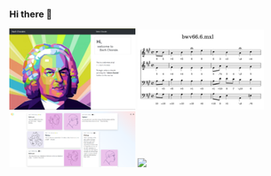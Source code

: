 ### Hi there 👋
<img src="https://github.com/matiasnm/bachChorale/blob/main/readme.png"  width="45%" hight="45%"></img>
<img src="https://github.com/matiasnm/voiceCipher/blob/main/bwv666-example.png" width="45%" hight="45%"></img>
<img src="https://github.com/matiasnm/network/blob/main/README.png" width="45%" hight="45%"></img>
<img src="https://github.com/matiasnm/orchestrationChart/blob/master/README.png" width="45%" hight="45%"></img>
<!--
**matiasnm/matiasnm** is a ✨ _special_ ✨ repository because its `README.md` (this file) appears on your GitHub profile.

Here are some ideas to get you started:

- 🔭 I’m currently working on ...
- 🌱 I’m currently learning ...
- 👯 I’m looking to collaborate on ...
- 🤔 I’m looking for help with ...
- 💬 Ask me about ...
- 📫 How to reach me: ...
- 😄 Pronouns: ...
- ⚡ Fun fact: ...
-->
